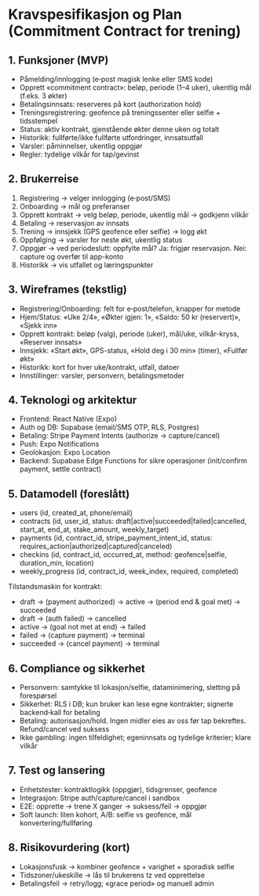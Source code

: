 # Kravspesifikasjon og Plan (Commitment Contract for trening)

## 1. Funksjoner (MVP)
- Påmelding/innlogging (e‑post magisk lenke eller SMS kode)
- Opprett «commitment contract»: beløp, periode (1–4 uker), ukentlig mål (f.eks. 3 økter)
- Betalingsinnsats: reserveres på kort (authorization hold)
- Treningsregistrering: geofence på treningssenter eller selfie + tidsstempel
- Status: aktiv kontrakt, gjenstående økter denne uken og totalt
- Historikk: fullførte/ikke fullførte utfordringer, innsatsutfall
- Varsler: påminnelser, ukentlig oppgjør
- Regler: tydelige vilkår for tap/gevinst

## 2. Brukerreise
1) Registrering → velger innlogging (e‑post/SMS)
2) Onboarding → mål og preferanser
3) Opprett kontrakt → velg beløp, periode, ukentlig mål → godkjenn vilkår
4) Betaling → reservasjon av innsats
5) Trening → innsjekk (GPS geofence eller selfie) → logg økt
6) Oppfølging → varsler for neste økt, ukentlig status
7) Oppgjør → ved periodeslutt: oppfylte mål? Ja: frigjør reservasjon. Nei: capture og overfør til app-konto
8) Historikk → vis utfallet og læringspunkter

## 3. Wireframes (tekstlig)
- Registrering/Onboarding: felt for e‑post/telefon, knapper for metode
- Hjem/Status: «Uke 2/4», «Økter igjen: 1», «Saldo: 50 kr (reservert)», «Sjekk inn»
- Opprett kontrakt: beløp (valg), periode (uker), mål/uke, vilkår-kryss, «Reserver innsats»
- Innsjekk: «Start økt», GPS-status, «Hold deg i 30 min» (timer), «Fullfør økt»
- Historikk: kort for hver uke/kontrakt, utfall, datoer
- Innstillinger: varsler, personvern, betalingsmetoder

## 4. Teknologi og arkitektur
- Frontend: React Native (Expo)
- Auth og DB: Supabase (email/SMS OTP, RLS, Postgres)
- Betaling: Stripe Payment Intents (authorize → capture/cancel)
- Push: Expo Notifications
- Geolokasjon: Expo Location
- Backend: Supabase Edge Functions for sikre operasjoner (init/confirm payment, settle contract)

## 5. Datamodell (foreslått)
- users (id, created_at, phone/email)
- contracts (id, user_id, status: draft|active|succeeded|failed|cancelled, start_at, end_at, stake_amount, weekly_target)
- payments (id, contract_id, stripe_payment_intent_id, status: requires_action|authorized|captured|canceled)
- checkins (id, contract_id, occurred_at, method: geofence|selfie, duration_min, location)
- weekly_progress (id, contract_id, week_index, required, completed)

Tilstandsmaskin for kontrakt:
- draft → (payment authorized) → active → (period end & goal met) → succeeded
- draft → (auth failed) → cancelled
- active → (goal not met at end) → failed
- failed → (capture payment) → terminal
- succeeded → (cancel payment) → terminal

## 6. Compliance og sikkerhet
- Personvern: samtykke til lokasjon/selfie, dataminimering, sletting på forespørsel
- Sikkerhet: RLS i DB; kun bruker kan lese egne kontrakter; signerte backend‑kall for betaling
- Betaling: autorisasjon/hold. Ingen midler eies av oss før tap bekreftes. Refund/cancel ved suksess
- Ikke gambling: ingen tilfeldighet; egeninnsats og tydelige kriterier; klare vilkår

## 7. Test og lansering
- Enhetstester: kontraktlogikk (oppgjør), tidsgrenser, geofence
- Integrasjon: Stripe auth/capture/cancel i sandbox
- E2E: opprette → trene X ganger → suksess/feil → oppgjør
- Soft launch: liten kohort, A/B: selfie vs geofence, mål konvertering/fullføring

## 8. Risikovurdering (kort)
- Lokasjonsfusk → kombiner geofence + varighet + sporadisk selfie
- Tidszoner/ukeskille → lås til brukerens tz ved opprettelse
- Betalingsfeil → retry/logg; «grace period» og manuell admin

